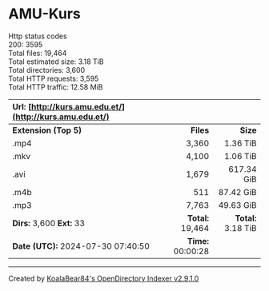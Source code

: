 # AMU-Kurs

Http status codes<br>
200: 3595<br>
Total files: 19,464<br>
Total estimated size: 3.18 TiB<br>
Total directories: 3,600<br>
Total HTTP requests: 3,595<br>
Total HTTP traffic: 12.58 MiB<br>

|**Url:** [http://kurs.amu.edu.et/](http://kurs.amu.edu.et/)|||
|:-|-:|-:|
|**Extension (Top 5)**|**Files**|**Size**|
|.mp4|3,360|1.36 TiB|
|.mkv|4,100|1.06 TiB|
|.avi|1,679|617.34 GiB|
|.m4b|511|87.42 GiB|
|.mp3|7,763|49.63 GiB|
|**Dirs:** 3,600 **Ext:** 33|**Total:** 19,464|**Total:** 3.18 TiB|
|**Date (UTC):** 2024-07-30 07:40:50|**Time:** 00:00:28||

<hr>

Created by [KoalaBear84's OpenDirectory Indexer v2.9.1.0](https://github.com/KoalaBear84/OpenDirectoryDownloader/)
